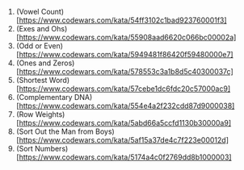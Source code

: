 1. (Vowel Count)[https://www.codewars.com/kata/54ff3102c1bad923760001f3]
2. (Exes and Ohs)[https://www.codewars.com/kata/55908aad6620c066bc00002a]
3. (Odd or Even)[https://www.codewars.com/kata/5949481f86420f59480000e7]
4. (Ones and Zeros)[https://www.codewars.com/kata/578553c3a1b8d5c40300037c]
5. (Shortest Word)[https://www.codewars.com/kata/57cebe1dc6fdc20c57000ac9]
6. (Complementary DNA)[https://www.codewars.com/kata/554e4a2f232cdd87d9000038]
7. (Row Weights)[https://www.codewars.com/kata/5abd66a5ccfd1130b30000a9]
8. (Sort Out the Man from Boys)[https://www.codewars.com/kata/5af15a37de4c7f223e00012d]
9. (Sort Numbers)[https://www.codewars.com/kata/5174a4c0f2769dd8b1000003]
